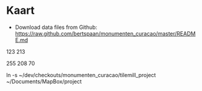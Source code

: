 # Kaart



- Download data files from Github: https://raw.github.com/bertspaan/monumenten_curacao/master/README.md

123 213

255 208 70

ln -s ~/dev/checkouts/monumenten_curacao/tilemill_project ~/Documents/MapBox/project  

